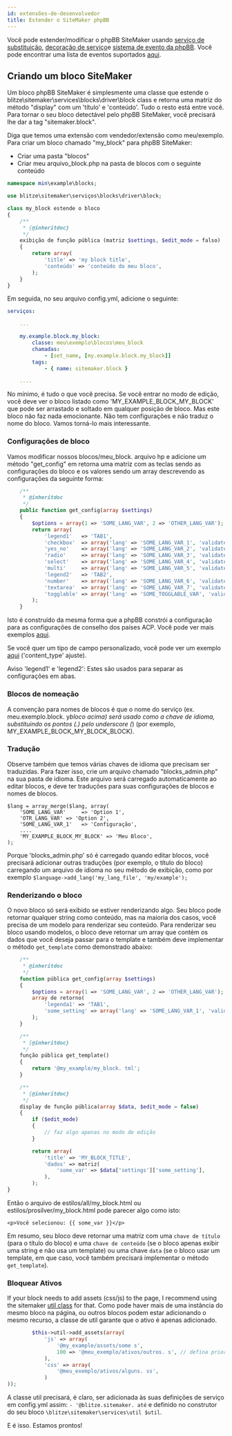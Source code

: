 ```yaml
---
id: extensões-de-desenvolvedor
title: Estender o SiteMaker phpBB
---
```


Você pode estender/modificar o phpBB SiteMaker usando [serviço de substituição](https://area51.phpbb.com/docs/dev/3.2.x/extensions/tutorial_advanced.html#using-service-replacement), [decoração de serviço](https://area51.phpbb.com/docs/dev/3.2.x/extensions/tutorial_advanced.html#using-service-decoration)e [sistema de evento da phpBB](https://area51.phpbb.com/docs/dev/3.2.x/extensions/tutorial_events.html). Você pode encontrar uma lista de eventos suportados [aqui](./developer-events.md).

## Criando um bloco SiteMaker

Um bloco phpBB SiteMaker é simplesmente uma classe que estende o blitze\sitemaker\services\blocks\driver\block class e retorna uma matriz do método "display" com um 'título' e 'conteúdo'. Tudo o resto está entre você. Para tornar o seu bloco detectável pelo phpBB SiteMaker, você precisará lhe dar a tag "sitemaker.block".

Diga que temos uma extensão com vendedor/extensão como meu/exemplo. Para criar um bloco chamado "my_block" para phpBB SiteMaker:

- Criar uma pasta "blocos"
- Criar meu arquivo_block.php na pasta de blocos com o seguinte conteúdo

```php
namespace min\example\blocks;

use blitze\sitemaker\serviços\blocks\driver\block;

class my_block estende o bloco
{
    /**
     * {@inheritdoc}
     */
    exibição de função pública (matriz $settings, $edit_mode = falso)
    {
        return array(
            'title' => 'my block title',
            'conteúdo' => 'conteúdo do meu bloco',
        );
    }
}
```

Em seguida, no seu arquivo config.yml, adicione o seguinte:

```yml
serviços:

    ...

    my.example.block.my_block:
        classe: meu\exemplo\blocos\meu_block
        chamadas:
            - [set_name, [my.example.block.my_block]]
        tags:
            - { name: sitemaker.block }

    ....

```

No mínimo, é tudo o que você precisa. Se você entrar no modo de edição, você deve ver o bloco listado como 'MY_EXAMPLE_BLOCK_MY_BLOCK' que pode ser arrastado e soltado em qualquer posição de bloco. Mas este bloco não faz nada emocionante. Não tem configurações e não traduz o nome do bloco. Vamos torná-lo mais interessante.

### Configurações de bloco

Vamos modificar nossos blocos/meu_block. arquivo hp e adicione um método "get_config" em retorna uma matriz com as teclas sendo as configurações do bloco e os valores sendo um array descrevendo as configurações da seguinte forma:

```php
    /**
     * @inheritdoc
     */
    public function get_config(array $settings)
    {
        $options = array(1 => 'SOME_LANG_VAR', 2 => 'OTHER_LANG_VAR');
        return array(
            'legend1'   => 'TAB1',
            'checkbox'  => array('lang' => 'SOME_LANG_VAR_1', 'validate' => 'string', 'type' => 'checkbox', 'options' => $options, 'default' => array(), 'explain' => false),
            'yes_no'    => array('lang' => 'SOME_LANG_VAR_2', 'validate' => 'bool', 'type' => 'radio:yes_no', 'explain' => false, 'default' => false),
            'radio'     => array('lang' => 'SOME_LANG_VAR_3', 'validate' => 'bool', 'type' => 'radio', 'options' => $options, 'explain' => false, 'default' => 'topic'),
            'select'    => array('lang' => 'SOME_LANG_VAR_4', 'validate' => 'string', 'type' => 'select', 'options' => $options, 'default' => '', 'explain' => false),
            'multi'     => array('lang' => 'SOME_LANG_VAR_5', 'validate' => 'string', 'type' => 'multi_select', 'options' => $options, 'default' => array(), 'explain' => false),
            'legend2'   => 'TAB2',
            'number'    => array('lang' => 'SOME_LANG_VAR_6', 'validate' => 'int:0:20', 'type' => 'number:0:20', 'maxlength' => 2, 'explain' => false, 'default' => 5),
            'textarea'  => array('lang' => 'SOME_LANG_VAR_7', 'validate' => 'string', 'type' => 'textarea:3:40', 'maxlength' => 2, 'explain' => true, 'default' => ''),
            'togglable' => array('lang' => 'SOME_TOGGLABLE_VAR', 'validate' => 'string', 'type' => 'select:1:0:toggle_key', 'options' => $options, 'default' => '', 'append' => '<div id="toggle_key-1">Only show when option 1 is selected</div>'),
        );
    }
```

Isto é construído da mesma forma que a phpBB constrói a configuração para as configurações de conselho dos países ACP. Você pode ver mais exemplos [aqui](https://github.com/phpbb/phpbb/blob/master/phpBB/includes/acp/acp_board.php).

Se você quer um tipo de campo personalizado, você pode ver um exemplo [aqui](https://github.com/blitze/phpBB-ext-sitemaker_content/blob/develop/blocks/recent.php) ('content_type' ajuste).

Aviso 'legend1' e 'legend2': Estes são usados para separar as configurações em abas.

### Blocos de nomeação

A convenção para nomes de blocos é que o nome do serviço (ex. meu.exemplo.block. y*bloco acima) será usado como a chave de idioma, substituindo os pontos (.) pelo underscore (*) (por exemplo, MY_EXAMPLE_BLOCK_MY_BLOCK_BLOCK).

### Tradução

Observe também que temos várias chaves de idioma que precisam ser traduzidas. Para fazer isso, crie um arquivo chamado "blocks_admin.php" na sua pasta de idioma. Este arquivo será carregado automaticamente ao editar blocos, e deve ter traduções para suas configurações de blocos e nomes de blocos.

    $lang = array_merge($lang, array(
        'SOME_LANG_VAR'     => 'Option 1',
        'OTR_LANG_VAR' => 'Option 2',
        'SOME_LANG_VAR_1'   => 'Configuração',
        ....
        'MY_EXAMPLE_BLOCK_MY_BLOCK' => 'Meu Bloco',
    );
    

Porque 'blocks_admin.php' só é carregado quando editar blocos, você precisará adicionar outras traduções (por exemplo, o título do bloco) carregando um arquivo de idioma no seu método de exibição, como por exemplo `$language->add_lang('my_lang_file', 'my/example');`

### Renderizando o bloco

O novo bloco só será exibido se estiver renderizando algo. Seu bloco pode retornar qualquer string como conteúdo, mas na maioria dos casos, você precisa de um modelo para renderizar seu conteúdo. Para renderizar seu bloco usando modelos, o bloco deve retornar um array que contém os dados que você deseja passar para o template e também deve implementar o método `get_template` como demonstrado abaixo:

```php
    /**
     * @inheritdoc
     */
    function pública get_config(array $settings)
    {
        $options = array(1 => 'SOME_LANG_VAR', 2 => 'OTHER_LANG_VAR');
        array de retorno(
            'legenda1' => 'TAB1',
            'some_setting' => array('lang' => 'SOME_LANG_VAR_1', 'validate' => 'string', 'type' => 'caixa de seleção', 'opções' => $options, 'default' => array(), 'explain' => false),
        );
    }

    /**
     * {@inheritdoc}
     */
    função pública get_template()
    {
        return '@my_example/my_block. tml';
    }

    /**
     * {@inheritdoc}
     */
    display de função pública(array $data, $edit_mode = false)
    {
        if ($edit_mode)
        {
            // faz algo apenas no modo de edição
        }

        return array(
            'title' => 'MY_BLOCK_TITLE',
            'dados' => matriz(
                'some_var' => $data['settings']['some_setting'],
            ),
        );
}
```

Então o arquivo de estilos/all/my_block.html ou estilos/prosilver/my_block.html pode parecer algo como isto:

    <p>Você selecionou: {{ some_var }}</p>
    

Em resumo, seu bloco deve retornar uma matriz com uma `chave de título` (para o título do bloco) e uma `chave de conteúdo` (se o bloco apenas exibir uma string e não usa um template) ou uma chave `data` (se o bloco usar um template, em que caso, você também precisará implementar o método `get_template`).

### Bloquear Ativos

If your block needs to add assets (css/js) to the page, I recommend using the sitemaker [util class](https://github.com/blitze/phpBB-ext-sitemaker/blob/develop/services/util.php) for that. Como pode haver mais de uma instância do mesmo bloco na página, ou outros blocos podem estar adicionando o mesmo recurso, a classe de util garante que o ativo é apenas adicionado.

```php
        $this->util->add_assets(array(
            'js' => array(
                '@my_example/assets/some s',
                100 => '@meu_exemplo/ativos/outros. s', // defina prioridade
            ),
            'css' => array(
                '@meu_exemplo/ativos/alguns. ss',
            )
));
```

A classe util precisará, é claro, ser adicionada às suas definições de serviço em config.yml assim: `- '@blitze.sitemaker. até` e definido no construtor do seu bloco `\blitze\sitemaker\services\util $util`.

E é isso. Estamos prontos!